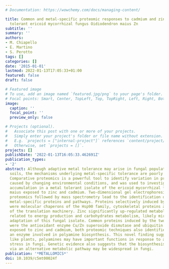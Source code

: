 ```yaml
---
# Documentation: https://wowchemy.com/docs/managing-content/

title: Common and metal-specific proteomic responses to cadmium and zinc in the metal
  tolerant ericoid mycorrhizal fungus Oidiodendron maius Zn
subtitle: ''
summary: ''
authors:
- M. Chiapello
- E. Martino
- S. Perotto
tags: []
categories: []
date: '2015-01-01'
lastmod: 2022-01-13T17:05:33+01:00
featured: false
draft: false

# Featured image
# To use, add an image named `featured.jpg/png` to your page's folder.
# Focal points: Smart, Center, TopLeft, Top, TopRight, Left, Right, BottomLeft, Bottom, BottomRight.
image:
  caption: ''
  focal_point: ''
  preview_only: false

# Projects (optional).
#   Associate this post with one or more of your projects.
#   Simply enter your project's folder or file name without extension.
#   E.g. `projects = ["internal-project"]` references `content/project/deep-learning/index.md`.
#   Otherwise, set `projects = []`.
projects: []
publishDate: '2022-01-13T16:05:33.462691Z'
publication_types:
- '2'
abstract: Although adaptive metal tolerance may arise in fungal populations in polluted
  soils, the mechanisms underlying metal-specific tolerance are poorly understood.
  Comparative proteomics is a powerful tool to identify variation in protein profiles
  caused by changing environmental conditions, and was used to investigate protein
  accumulation in a metal tolerant isolate of the ericoid mycorrhizal fungus Oidiodendron
  maius exposed to zinc and cadmium. Two-dimensional gel electrophoresis and shotgun
  proteomics followed by mass spectrometry lead to the identification of common and
  metal-specific proteins and pathways. Proteins selectively induced by cadmium exposure
  were molecular chaperons of the Hsp90 family, cytoskeletal proteins and components
  of the translation machinery. Zinc significantly up-regulated metabolic pathways
  related to energy production and carbohydrates metabolism, likely mirroring zinc
  adaptation of this fungal isolate. Common proteins induced by the two metal ions
  were the antioxidant enzyme Cu/Zn superoxide dismutase and ubiquitin. In mycelia
  exposed to zinc and cadmium, both proteomic techniques also identified agmatinase,
  an enzyme involved in polyamine biosynthesis. This novel finding suggests that,
  like plants, polyamines may have important functions in response to abiotic environmental
  stress in fungi. Genetic evidence also suggests that the biosynthesis of polyamines
  via an alternative metabolic pathway may be widespread in fungi.
publication: '*METALLOMICS*'
doi: 10.1039/c5mt00024f
---
```

